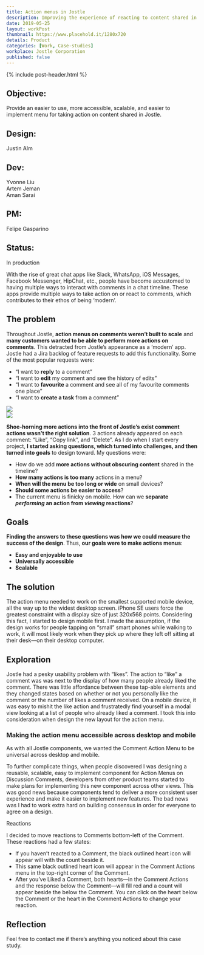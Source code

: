 ```yaml
---
title: Action menus in Jostle
description: Improving the experience of reacting to content shared in Jostle.
date: 2019-05-25
layout: workPost
thumbnail: https://www.placehold.it/1280x720
details: Product
categories: [Work, Case-studies]
workplace: Jostle Corporation
published: false
---
```


<div class="mw-1024  u-mar-auto  u-mar-b05">
    {% include post-header.html %}
    <div class="project-metadata  u-mar-auto  u-mar-t05  u-mar-b00">
        <div class="objective">
            <h2 class="as-h5  u-noMargin  u-mar-b01"><strong>Objective</strong>:</h2>
            <p class="u-noMargin  u-mar-b02">Provide an easier to use, more accessible, scalable, and easier to implement menu for taking action on content shared in Jostle.</p>
        </div>
        <div>
            <h2 class="as-h5  u-noMargin  u-mar-b01"><strong>Design</strong>:</h2>
            <p class="u-noMargin  u-mar-b02">Justin Alm</p>
        </div>
        <div>
            <h2 class="as-h5  u-noMargin  u-mar-b01"><strong>Dev</strong>:</h2>
            <p class="u-noMargin  u-mar-b02">Yvonne Liu<br>Artem Jeman<br>Aman Sarai</p>
        </div>
        <div>
            <h2 class="as-h5  u-noMargin  u-mar-b01"><strong>PM</strong>:</h2>
            <p class="u-noMargin  u-mar-b02">Felipe Gasparino</p>
        </div>
        <div>
            <h2 class="as-h5  u-noMargin  u-mar-b01"><strong>Status</strong>:</h2>
            <p class="u-noMargin  u-mar-b02">In production</p>
        </div>
    </div>
</div>

<div class="mw-1024  u-mar-auto  u-mar-b05">
    <div class="mw-700  u-mar-auto  u-mar-b05">
        <p>With the rise of great chat apps like Slack, WhatsApp, iOS Messages, Facebook Messenger, HipChat, etc., people have become accustomed to having multiple ways to interact with comments in a chat timeline. These apps provide multiple ways to take action on or react to comments, which contributes to their ethos of being ‘modern’.</p>
    </div>
    <div class="Grid  Grid--withGutters  Grid--alignMiddle">
        <div class="Grid-cell  u-size1of2">
            <h2 class="u-mar-t00"><a></a>The problem</h2>
            <p>Throughout Jostle, <strong>action menus on comments weren’t built to scale</strong> and <strong>many customers wanted to be able to perform more actions on comments</strong>. This detracted from Jostle’s appearance as a ‘modern’ app. Jostle had a Jira backlog of feature requests to add this functionality. Some of the most popular requests were:</p>
            <ul>
                <li>“I want to <strong>reply</strong> to a comment”</li>
                <li>“I want to <strong>edit</strong> my comment and see the history of edits”</li>
                <li>“I want to <strong>favourite</strong> a comment and see all of my favourite comments one place”</li>
                <li>“I want to <strong>create a task</strong> from a comment”</li>
            </ul>
        </div>
        <div class="Grid-cell  u-size1of2">
            <img class="u-rounded-corners  u-border-shadow" src="https://source.unsplash.com/1600x1600/?ios"/>
        </div>
        <div class="Grid-cell  u-size1of2">
            <img class="u-rounded-corners  u-border-shadow" src="https://source.unsplash.com/1600x1600/?app"/>
        </div>
        <div class="Grid-cell  u-size1of2">
            <p><strong>Shoe-horning more actions into the front of Jostle’s exist comment actions wasn’t the right solution</strong>. 3 actions already appeared on each comment: “Like”, “Copy link”, and “Delete”. As I do when I start every project, <strong>I started asking questions, which turned into challenges, and then turned into goals</strong> to design toward. My questions were:</p>
            <ul>
                <li>How do we add <strong>more actions without obscuring content</strong> shared in the timeline?</li>
                <li><strong>How many actions is too many</strong> actions in a menu?</li>
                <li><strong>When will the menu be too long or wide</strong> on small devices?</li>
                <li><strong>Should some actions be easier to access</strong>?</li>
                <li>The current menu is finicky on mobile. How can we <strong>separate <em>performing</em> an action from <em>viewing</em> reactions</strong>?</li>
            </ul>
        </div>
    </div>
</div>

<div class="mw-700  u-mar-auto  u-mar-b05">
    <h2>Goals</h2>
    <p><strong>Finding the answers to these questions was how we could measure the success of the design</strong>. Thus, <strong>our goals were to make actions menus</strong>:</p>
    <ul>
        <li><strong>Easy and enjoyable to use</strong></li>
        <li><strong>Universally accessible</strong></li>
        <li><strong>Scalable</strong></li>
    </ul>
    <h2>The solution</h2>
    <p>The action menu needed to work on the smallest supported mobile device, all the way up to the widest desktop screen. iPhone SE users force the greatest constraint with a display size of just 320x568 points. Considering this fact, I started to design mobile first. I made the assumption, if the design works for people tapping on “small” smart phones while walking to work, it will most likely work when they pick up where they left off sitting at their desk—on their desktop computer.</p>
    <h2 class="u-mar-t00">Exploration</h2>
    <p>Jostle had a pesky usability problem with “likes”. The action to “like” a comment was  was next to the display of how many people already liked the comment. There was little affordance between these tap-able elements and they changed states based on whether or not you personally like the comment or the number of likes a comment received. On a mobile device, it was easy to mishit the like action and frustratedly find yourself in a modal view looking at a list of people who already liked a comment. I took this into consideration when design the new layout for the action menu.</p>
    <h3>Making the action menu accessible across desktop and mobile</h3>
    <p>As with all Jostle components, we wanted the Comment Action Menu to be universal across desktop and mobile.</p>
    <p>To further complicate things, when people discovered I was designing a reusable, scalable, easy to implement component for Action Menus on Discussion Comments, developers from other product teams started to make plans for implementing this new component across other views. This was good news because components tend to deliver a more consistent user experience and make it easier to implement new features. The bad news was I had to work extra hard on building consensus in order for everyone to agree on a design.</p>
    <p>Reactions</p>
    <p>I decided to move reactions to Comments bottom-left of the Comment. These reactions had a few states:</p>
    <ul>
        <li>If you haven’t reacted to a Comment, the black outlined heart icon will appear will with the count beside it.</li>
        <li>This same black outlined heart icon will appear in the Comment Actions menu in the top-right corner of the Comment.</li>
        <li>After you’ve Liked a Comment, both hearts—in the Comment Actions and the response below the Comment—will fill red and a count will appear beside the below the Comment. You can click on the heart below the Comment or the heart in the Comment Actions to change your reaction.</li>
    </ul>
    <h2>Reflection</h2>
    <p>Feel free to contact me if there’s anything you noticed about this case study.</p>
</div>